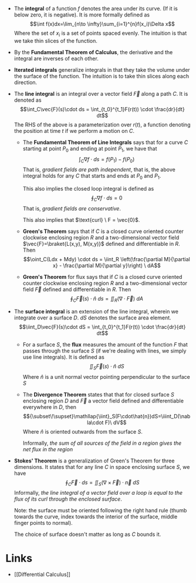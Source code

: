* The **integral** of a function $f$ denotes the area under its curve. (If it is below zero, it is negative).  It is more formally defined as $$\int f(x)dx=\lim_{n\to \infty}\sum_{i=1}^{n}f(x_i)\Delta x$$Where the set of $x_i$ is a set of points spaced evenly. The intuition is that we take thin slices of the function.
* By the **Fundamental Theorem of Calculus**, the derivative and the integral are inverses of each other.
* **Iterated integrals** generalize integrals in that they take the volume under the surface of the function. The intuition is to take thin slices along each direction. 
* The **line integral** is an integral over a vector field $\vec{F}$ along a path $C$. It is denoted as $$\int_C\vec{F}(s)\cdot ds = \int_{t_0}^{t_1}F(r(t)) \cdot \frac{dr}{dt} dt$$The RHS of the above is a parameterization over $r(t)$, a function denoting the position at time $t$ if we perform a motion on $C$.
	* The **Fundamental Theorem of  Line Integrals** says that for a curve $C$ starting at point $P_0$ and ending at point $P_1$, we have that $$\int_C\nabla f\cdot ds=f(P_1)-f(P_0)$$That is, *gradient fields are path independent*, that is, the above integral holds for any $C$ that starts and ends at $P_0$ and $P_1$.
	  
	  This also implies the closed loop integral is defined as $$\oint_C\nabla f\cdot ds =0$$That is, *gradient fields are conservative*.
	  
	  This also implies that $\text{curl} \ F = \vec{0}$.
	* **Green's Theorem** says that if $C$ is a closed curve oriented counter clockwise enclosing region $R$ and a two-dimensional vector field $\vec{F}=\braket{L(x,y), M(x,y)}$ defined and differentiable in $R$. Then $$\oint_C(Ldx + Mdy) \cdot ds = \iint_R \left(\frac{\partial M}{\partial x}  - \frac{\partial M}{\partial y}\right) \ dA$$
	* **Green's Theorem** for flux says that if $C$ is a closed curve oriented counter clockwise enclosing region $R$ and a two-dimensional vector field $\vec{F}$ defined and differentiable in $R$. Then  $$\oint_C\vec{F}(s) \cdot \hat{n} \  ds = \iint_R (\nabla \cdot \vec{F}) \ dA$$
* The **surface integral** is an extension of the line integral, wherein we integrate over a surface $D$.  $dS$ denotes the surface area element. $$\iint_D\vec{F}(s)\cdot dS = \int_{t_0}^{t_1}F(r(t)) \cdot \frac{dr}{dt} dt$$
	* For a surface $S$, the **flux** measures the amount of the function $F$ that  passes through the surface $S$ (if we're dealing with lines, we simply use line integrals). It is defined as $$\iint_S\vec{F}(s)\cdot \hat{n} \ dS$$Where $\hat{n}$ is a unit normal vector pointing perpendicular to the surface $S$ 
	* The **Divergence Theorem** states that that for closed surface $S$ enclosing region $D$ and $\vec{F}$ a vector field defined and differentiable everywhere in $D$, then $${\subset\!\supset}\mathllap{\iint}_S(F\cdot\hat{n})dS=\iiint_D(\nabla\cdot F)\ dV$$Where $\hat{n}$ is oriented outwards from the surface $S$.
	  
	  Informally, *the sum of all sources of the field in a region gives the net flux in the region*
* **Stokes' Theorem** is a generalization of Green's Theorem for three dimensions. It states that for any line $C$ in space enclosing surface $S$, we have $$\oint_C\vec{F}\cdot ds=\iint_S(\nabla\times \vec{F}) \cdot \vec{n} \ dS$$Informally, *the line integral of a vector field over a loop is equal to the flux of its curl through the enclosed surface*.
  
  Note: the surface must be oriented following the right hand rule (thumb towards the curve, index towards the interior of the surface, middle finger points to normal). 
  
  The choice of surface doesn't matter as long as $C$ bounds it.
# Links
* [[Differential Calculus]]